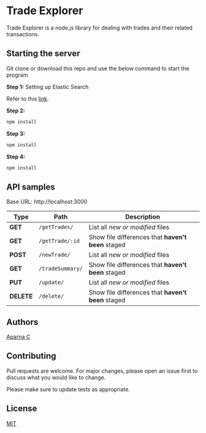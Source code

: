 # Trade Explorer

Trade Explorer is a node.js library for dealing with trades and their related transactions.

## Starting the server

Git clone or download this repo and use the below command to start the program

**Step 1:** Setting up Elastic Search

Refer to this [link](https://www.elastic.co/guide/en/elasticsearch/reference/current/getting-started.html).

**Step 2:**
```bash
npm install
```

**Step 3:**
```bash
npm install
```

**Step 4:**
```bash
npm install
```

## API samples

Base URL: http://localhost:3000

| Type | Path | Description |
| --- | --- | --- |
| **GET** | `/getTrades/` | List all *new or modified* files |
| **GET** | `/getTrade/:id` | Show file differences that **haven't been** staged |
| **POST** | `/newTrade/` | List all *new or modified* files |
| **GET** |`/tradeSummary/` | Show file differences that **haven't been** staged |
| **PUT** |`/update/` | List all *new or modified* files |
| **DELETE** |`/delete/` | Show file differences that **haven't been** staged |


## Authors

[Aparna C](https://github.com/Aparna1990/)


## Contributing
Pull requests are welcome. For major changes, please open an issue first to discuss what you would like to change.

Please make sure to update tests as appropriate.

## License
[MIT](https://choosealicense.com/licenses/mit/)
